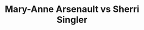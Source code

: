 ---
title: Mary-Anne Arsenault vs Sherri Singler
player1:
  name: Arsenault, Mary-Anne
  percent: 85
  wins: 1
  losses: 0
player2:
  name: Singler, Sherri
  percent: 86
  wins: 0
  losses: 1
games:
- player1:
    team: CA
    position: Second
    percent: 85
    win: 1
    loss: 0
  player2:
    team: SK
    position: Second
    percent: 86
    win: 0
    loss: 1
  event: Hearts
  year: 2005
  draw: Round Robin(10)
  score: CA 7 - SK 3
- player1:
    team: CJO
    position: Second
    percent: 88
    win: 0
    loss: 1
  player2:
    team: LAW
    position: Second
    percent: 86
    win: 1
    loss: 0
  event: Trials (Women)
  year: 2005
  draw: Round Robin(7)
  score: LAW 10 - CJO 3
---